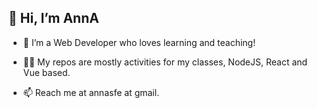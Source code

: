 <h2>👋 Hi, I’m AnnA</h2>

- 👀  I’m a Web Developer who loves learning and teaching!

- 👩‍🏫  My repos are mostly activities for my classes, NodeJS, React and Vue based.

- 📫  Reach me at annasfe at gmail.

<!---
annasfe/annasfe is a ✨ special ✨ repository because its `README.md` (this file) appears on your GitHub profile.
You can click the Preview link to take a look at your changes.
--->
